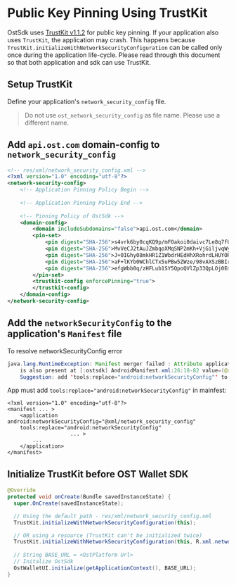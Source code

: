 # Public Key Pinning Using TrustKit
OstSdk uses [TrustKit v1.1.2](https://github.com/datatheorem/TrustKit-Android/tree/1.1.2) for public key pinning. 
If your application also uses `TrustKit`, the application may crash. This happens because `  TrustKit.initializeWithNetworkSecurityConfiguration` can be called only once during the application life-cycle. 
Please read through this document so that both application and sdk can use TrustKit.
</br>

## Setup TrustKit
Define your application's `network_security_config` file. 
> Do not use `ost_network_security_config` as file name. Please use a different name.

## Add `api.ost.com` domain-config to `network_security_config`
```xml
<!-- res/xml/network_security_config.xml -->
<?xml version="1.0" encoding="utf-8"?>
<network-security-config>
    <!-- Application Pinning Policy Begin -->
    
    <!-- Application Pinning Policy End -->
    
    <!-- Pinning Policy of OstSdk -->
    <domain-config>
        <domain includeSubdomains="false">api.ost.com</domain>
        <pin-set>
            <pin digest="SHA-256">s4vrk6by0cqKQ9p/mFOakoi0daivc7Le8q7fUuuo4/U=</pin>
            <pin digest="SHA-256">MvVeCJ2tAuJZmbqoXMqSNP2mKh+VjGiljvqWytjzasU=</pin>
            <pin digest="SHA-256">J+0IGhy08mkHR1Z1WbdrHEdHhXRohrdLHUYORlWGafA=</pin>
            <pin digest="SHA-256">aF+lKYb0WChlCTx5uPBw5ZWze/98vAXSzBBIrVSZWJE=</pin>
            <pin digest="SHA-256">efgWbb0q/zHFLub1SY5QpoQVlZp33QpLOj0EmhoK8tI=</pin>
        </pin-set>
        <trustkit-config enforcePinning="true">
        </trustkit-config>
    </domain-config>
</network-security-config>
```

## Add the `networkSecurityConfig` to the application's `Manifest` file
To resolve networkSecurityConfig error</br>
```java
java.lang.RuntimeException: Manifest merger failed : Attribute application@networkSecurityConfig value=(@xml/network_security_config) from AndroidManifest.xml:25:9-69
	is also present at [:ostsdk] AndroidManifest.xml:26:18-82 value=(@xml/ost_network_security_config).
	Suggestion: add 'tools:replace="android:networkSecurityConfig"' to <application> element at AndroidManifest.xml:17:5-55:19 to override.
```
App must add `tools:replace="android:networkSecurityConfig"` in mainfest:
```
<?xml version="1.0" encoding="utf-8"?>
<manifest ... >
    <application android:networkSecurityConfig="@xml/network_security_config"
    tools:replace="android:networkSecurityConfig"
                    ... >
        ...
    </application>
</manifest>
```

## Initialize TrustKit before OST Wallet SDK
```java
@Override
protected void onCreate(Bundle savedInstanceState) {
  super.OnCreate(savedInstanceState);

  // Using the default path - res/xml/network_security_config.xml
  TrustKit.initializeWithNetworkSecurityConfiguration(this);

  // OR using a resource (TrustKit can't be initialized twice)
  TrustKit.initializeWithNetworkSecurityConfiguration(this, R.xml.network_security_config);
  
  // String BASE_URL = <OstPlatform Url>
  // Initalize OstSdk  
  OstWalletUI.initialize(getApplicationContext(), BASE_URL);
}
```
